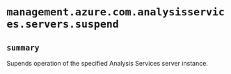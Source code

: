 # `management.azure.com.analysisservices.servers.suspend`

## `summary`
Supends operation of the specified Analysis Services server instance.


